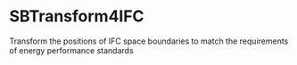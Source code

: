 # SBTransform4IFC
Transform the positions of IFC space boundaries to match the requirements of energy performance standards
